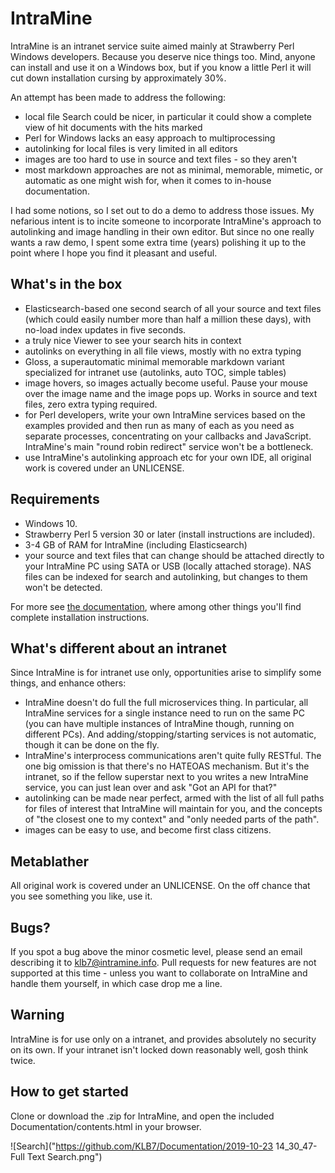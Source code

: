 # IntraMine
IntraMine is an intranet service suite aimed mainly at Strawberry Perl Windows developers. Because you deserve nice things too. Mind, anyone can install and use it on a Windows box, but if you know a little Perl it will cut down installation cursing by approximately 30%.

An attempt has been made to address the following:

 - local file Search could be nicer, in particular it could show a complete view of hit documents with the hits marked
 - Perl for Windows lacks an easy approach to multiprocessing
 - autolinking for local files is very limited in all editors
 - images are too hard to use in source and text files - so they aren't
 - most markdown approaches are not as minimal, memorable, mimetic, or automatic as one might wish for, when it comes to in-house documentation.

I had some notions, so I set out to do a demo to address those issues. My nefarious intent is to incite someone to incorporate IntraMine's approach to autolinking and image handling in their own editor. But since no one really wants a raw demo, I spent some extra time (years) polishing it up to the point where I hope you find it pleasant and useful.

## What's in the box
 - Elasticsearch-based one second search of all your source and text files (which could easily number more than half a million these days), with no-load index updates in five seconds.
 - a truly nice Viewer to see your search hits in context
 - autolinks on everything in all file views, mostly with no extra typing
 - Gloss, a superautomatic minimal memorable markdown variant specialized for intranet use (autolinks, auto TOC, simple tables)
 - image hovers, so images actually become useful. Pause your mouse over the image name and the image pops up. Works in source and text files, zero extra typing required.
 - for Perl developers, write your own IntraMine services based on the examples provided and then run as many of each as you need as separate processes, concentrating on your callbacks and JavaScript. IntraMine's main "round robin redirect" service won't be a bottleneck.
 - use IntraMine's autolinking approach etc for your own IDE, all original work is covered under an UNLICENSE.

## Requirements
 - Windows 10.
 - Strawberry Perl 5 version 30 or later (install instructions are included).
 - 3-4 GB of RAM for IntraMine (including Elasticsearch)
 - your source and text files that can change should be attached directly to your IntraMine PC using SATA or USB (locally attached storage). NAS files can be indexed for search and autolinking, but changes to them won't be detected.

For more see [the documentation](http://intramine.info), where among other things you'll find complete installation instructions.

## What's different about an intranet
Since IntraMine is for intranet use only, opportunities arise to simplify some things, and enhance others:

 - IntraMine doesn't do full the full microservices thing. In particular, all IntraMine services for a single instance need to run on the same PC (you can have multiple instances of IntraMine though, running on different PCs). And adding/stopping/starting services is not automatic, though it can be done on the fly.
 - IntraMine's interprocess communications aren't quite fully RESTful. The one big omission is that there's no HATEOAS mechanism. But it's the intranet, so if the fellow superstar next to you writes a new IntraMine service, you can just lean over and ask "Got an API for that?"
 - autolinking can be made near perfect, armed with the list of all full paths for files of interest that IntraMine will maintain for you, and the concepts of "the closest one to my context" and "only needed parts of the path".
 - images can be easy to use, and become first class citizens.

## Metablather
All original work is covered under an UNLICENSE. On the off chance that you see something you like, use it.

## Bugs?
If you spot a bug above the minor cosmetic level, please send an email describing it to klb7@intramine.info. Pull requests for new features are not supported at this time - unless you want to collaborate on IntraMine and handle them yourself, in which case drop me a line.

## Warning
IntraMine is for use only on a intranet, and provides absolutely no security on its own. If your intranet isn't locked down reasonably well, gosh think twice.

## How to get started
Clone or download the .zip for IntraMine, and open the included Documentation/contents.html in your browser.

![Search]("https://github.com/KLB7/Documentation/2019-10-23 14_30_47-Full Text Search.png")

